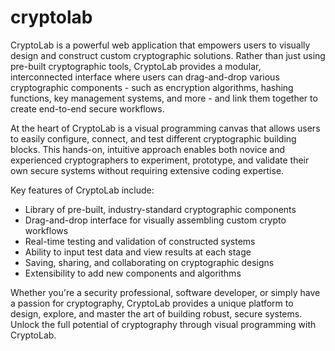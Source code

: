 # cryptolab
CryptoLab is a powerful web application that empowers users to visually design and construct custom cryptographic solutions. Rather than just using pre-built cryptographic tools, CryptoLab provides a modular, interconnected interface where users can drag-and-drop various cryptographic components - such as encryption algorithms, hashing functions, key management systems, and more - and link them together to create end-to-end secure workflows.

At the heart of CryptoLab is a visual programming canvas that allows users to easily configure, connect, and test different cryptographic building blocks. This hands-on, intuitive approach enables both novice and experienced cryptographers to experiment, prototype, and validate their own secure systems without requiring extensive coding expertise.

Key features of CryptoLab include:

- Library of pre-built, industry-standard cryptographic components
- Drag-and-drop interface for visually assembling custom crypto workflows
- Real-time testing and validation of constructed systems
- Ability to input test data and view results at each stage
- Saving, sharing, and collaborating on cryptographic designs
- Extensibility to add new components and algorithms

Whether you're a security professional, software developer, or simply have a passion for cryptography, CryptoLab provides a unique platform to design, explore, and master the art of building robust, secure systems. Unlock the full potential of cryptography through visual programming with CryptoLab.
